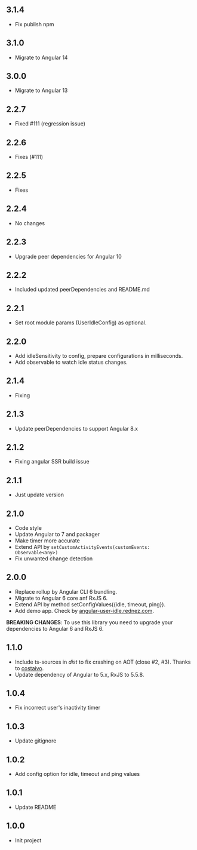 ## 3.1.4

- Fix publish npm

## 3.1.0

- Migrate to Angular 14

## 3.0.0
- Migrate to Angular 13

## 2.2.7
- Fixed #111 (regression issue)

## 2.2.6
- Fixes (#111)

## 2.2.5
- Fixes

## 2.2.4
- No changes

## 2.2.3
- Upgrade peer dependencies for Angular 10

## 2.2.2
- Included updated peerDependencies and README.md

## 2.2.1
- Set root module params (UserIdleConfig) as optional.

## 2.2.0
- Add idleSensitivity to config, prepare configurations in milliseconds.
- Add observable to watch idle status changes.

## 2.1.4
- Fixing

## 2.1.3
- Update peerDependencies to support Angular 8.x

## 2.1.2
- Fixing angular SSR build issue

## 2.1.1
- Just update version

## 2.1.0
- Code style
- Update Angular to 7 and packager
- Make timer more accurate
- Extend API by `setCustomActivityEvents(customEvents: Observable<any>)`
- Fix unwanted change detection

## 2.0.0
- Replace rollup by Angular CLI 6 bundling.
- Migrate to Angular 6 core anf RxJS 6.
- Extend API by method setConfigValues({idle, timeout, ping}).
- Add demo app. Check by [angular-user-idle.rednez.com](http://angular-user-idle.rednez.com).

**BREAKING CHANGES**: To use this library you need to upgrade your dependencies to Angular 6 and RxJS 6.

## 1.1.0
- Include ts-sources in _dist_ to fix crashing on AOT (close #2, #3). 
Thanks to [costaivo](https://github.com/costaivo).
- Update dependency of Angular to 5.x, RxJS to 5.5.8.

## 1.0.4
- Fix incorrect user's inactivity timer

## 1.0.3
- Update gitignore

## 1.0.2
- Add config option for idle, timeout and ping values

## 1.0.1
- Update README

## 1.0.0
- Init project
